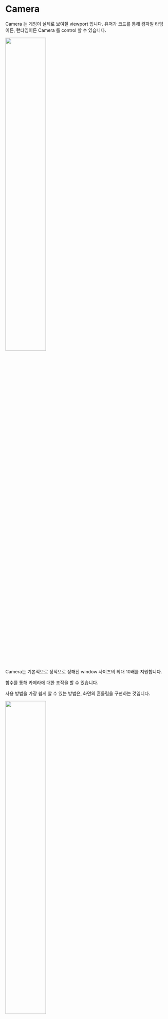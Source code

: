  # Camera
 
 Camera 는 게임이 실제로 보여질 viewport 입니다.
 유저가 코드를 통해 컴파일 타임이든, 런타임이든 Camera 를 control 할 수 있습니다.

<img src="https://user-images.githubusercontent.com/39338850/64238335-36252400-cf39-11e9-9a31-96d6feee27fa.png" width="50%"></img>

Camera는 기본적으로 정적으로 정해진 window 사이즈의 최대 10배를 지원합니다.

함수를 통해 카메라에 대한 조작을 할 수 있습니다.

사용 방법을 가장 쉽게 알 수 있는 방법은, 화면의 흔들림을 구현하는 것입니다.

<img src="https://user-images.githubusercontent.com/39338850/64238542-90be8000-cf39-11e9-9d6e-ee7951c33ca4.png" width="50%"></img>


각 함수를 통해

- 카메라의 위치를 한번에 변환하거나

- 카메라의 위치를 각 프레임에 맞춰 값을 더해 주거나

- 현재 카메라의 위치를 알아오거나

할 수 있습니다.

